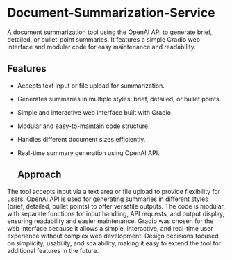 # Document-Summarization-Service
A document summarization tool using the OpenAI API to generate brief, detailed, or bullet-point summaries. It features a simple Gradio web interface and modular code for easy maintenance and readability.

## Features
- Accepts text input or file upload for summarization.
- Generates summaries in multiple styles: brief, detailed, or bullet points.
- Simple and interactive web interface built with Gradio.
- Modular and easy-to-maintain code structure.
- Handles different document sizes efficiently.
- Real-time summary generation using OpenAI API.

   ## Approach
The tool accepts input via a text area or file upload to provide flexibility for users.
OpenAI API is used for generating summaries in different styles (brief, detailed, bullet points) to offer versatile outputs.
The code is modular, with separate functions for input handling, API requests, and output display, ensuring readability and easier maintenance.
Gradio was chosen for the web interface because it allows a simple, interactive, and real-time user experience without complex web development.
Design decisions focused on simplicity, usability, and scalability, making it easy to extend the tool for additional features in the future.
